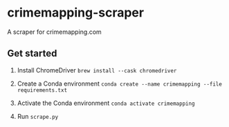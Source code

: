 # crimemapping-scraper

A scraper for crimemapping.com

## Get started

1. Install ChromeDriver `brew install --cask chromedriver`

2. Create a Conda environment `conda create --name crimemapping --file requirements.txt`

3. Activate the Conda environment `conda activate crimemapping`

4. Run `scrape.py`
